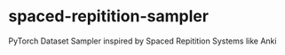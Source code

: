 # spaced-repitition-sampler
PyTorch Dataset Sampler inspired by Spaced Repitition Systems like Anki
